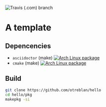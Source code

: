 ![Travis (.com) branch](https://img.shields.io/travis/com/otreblan/hello/master?style=flat-square)
# A template

## Depencencies

* `asciidoctor` (make) [![Arch Linux package](https://img.shields.io/archlinux/v/community/any/asciidoctor.svg?style=flat-square&logo=arch-linux)](https://www.archlinux.org/packages/community/any/asciidoctor/)
* `cmake` (make) [![Arch Linux package](https://img.shields.io/archlinux/v/extra/x86_64/cmake.svg?style=flat-square&logo=arch-linux)](https://www.archlinux.org/packages/extra/x86_64/cmake/)

## Build
``` sh
git clone https://github.com/otreblan/hello
cd hello/pkg
makepkg -si
```
